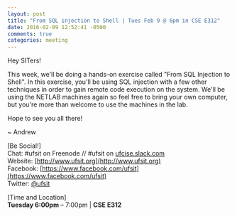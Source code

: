 ```yaml
---
layout: post
title: "From SQL injection to Shell | Tues Feb 9 @ 6pm in CSE E312"
date: 2016-02-09 12:52:41 -0500
comments: true
categories: meeting
---
```


Hey SITers!

This week, we'll be doing a hands-on exercise called "From SQL Injection to Shell". In this exercise, you'll be using SQL injection with a few other techniques in order to gain remote code execution on the system. We'll be using the NETLAB machines again so feel free to bring your own computer, but you're more than welcome to use the machines in the lab.

<!-- MORE -->
Hope to see you all there!

~ Andrew

[Be Social!]  
Chat: #ufsit on Freenode // #ufsit on [ufcise.slack.com](https://ufcise.slack.com)  
Website: [http://www.ufsit.org](http://www.ufsit.org)  
Facebook: [https://www.facebook.com/ufsit](https://www.facebook.com/ufsit)  
Twitter: [@ufsit](https://twitter.com/ufsit)

[Time and Location]  
__Tuesday 6:00pm__ – 7:00pm | __CSE E312__
